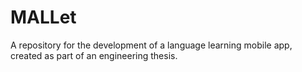 # MALLet
A repository for the development of a language learning mobile app, created as part of an engineering thesis.
